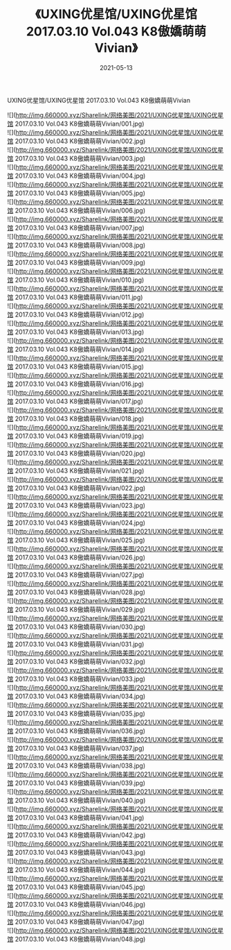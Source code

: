﻿---
layout: post
title:  《UXING优星馆/UXING优星馆 2017.03.10 Vol.043 K8傲嬌萌萌Vivian》
date:   2021-05-13
img: http://img.660000.xyz/Sharelink/网络美图/2021/UXING优星馆/UXING优星馆 2017.03.10 Vol.043 K8傲嬌萌萌Vivian/000.jpg
categories: [美女, 清纯, 唯美]
---

UXING优星馆/UXING优星馆 2017.03.10 Vol.043 K8傲嬌萌萌Vivian

 ![](http://img.660000.xyz/Sharelink/网络美图/2021/UXING优星馆/UXING优星馆 2017.03.10 Vol.043 K8傲嬌萌萌Vivian/001.jpg) <br>![](http://img.660000.xyz/Sharelink/网络美图/2021/UXING优星馆/UXING优星馆 2017.03.10 Vol.043 K8傲嬌萌萌Vivian/002.jpg) <br>![](http://img.660000.xyz/Sharelink/网络美图/2021/UXING优星馆/UXING优星馆 2017.03.10 Vol.043 K8傲嬌萌萌Vivian/003.jpg) <br>![](http://img.660000.xyz/Sharelink/网络美图/2021/UXING优星馆/UXING优星馆 2017.03.10 Vol.043 K8傲嬌萌萌Vivian/004.jpg) <br>![](http://img.660000.xyz/Sharelink/网络美图/2021/UXING优星馆/UXING优星馆 2017.03.10 Vol.043 K8傲嬌萌萌Vivian/005.jpg) <br>![](http://img.660000.xyz/Sharelink/网络美图/2021/UXING优星馆/UXING优星馆 2017.03.10 Vol.043 K8傲嬌萌萌Vivian/006.jpg) <br>![](http://img.660000.xyz/Sharelink/网络美图/2021/UXING优星馆/UXING优星馆 2017.03.10 Vol.043 K8傲嬌萌萌Vivian/007.jpg) <br>![](http://img.660000.xyz/Sharelink/网络美图/2021/UXING优星馆/UXING优星馆 2017.03.10 Vol.043 K8傲嬌萌萌Vivian/008.jpg) <br>![](http://img.660000.xyz/Sharelink/网络美图/2021/UXING优星馆/UXING优星馆 2017.03.10 Vol.043 K8傲嬌萌萌Vivian/009.jpg) <br>![](http://img.660000.xyz/Sharelink/网络美图/2021/UXING优星馆/UXING优星馆 2017.03.10 Vol.043 K8傲嬌萌萌Vivian/010.jpg) <br>![](http://img.660000.xyz/Sharelink/网络美图/2021/UXING优星馆/UXING优星馆 2017.03.10 Vol.043 K8傲嬌萌萌Vivian/011.jpg) <br>![](http://img.660000.xyz/Sharelink/网络美图/2021/UXING优星馆/UXING优星馆 2017.03.10 Vol.043 K8傲嬌萌萌Vivian/012.jpg) <br>![](http://img.660000.xyz/Sharelink/网络美图/2021/UXING优星馆/UXING优星馆 2017.03.10 Vol.043 K8傲嬌萌萌Vivian/013.jpg) <br>![](http://img.660000.xyz/Sharelink/网络美图/2021/UXING优星馆/UXING优星馆 2017.03.10 Vol.043 K8傲嬌萌萌Vivian/014.jpg) <br>![](http://img.660000.xyz/Sharelink/网络美图/2021/UXING优星馆/UXING优星馆 2017.03.10 Vol.043 K8傲嬌萌萌Vivian/015.jpg) <br>![](http://img.660000.xyz/Sharelink/网络美图/2021/UXING优星馆/UXING优星馆 2017.03.10 Vol.043 K8傲嬌萌萌Vivian/016.jpg) <br>![](http://img.660000.xyz/Sharelink/网络美图/2021/UXING优星馆/UXING优星馆 2017.03.10 Vol.043 K8傲嬌萌萌Vivian/017.jpg) <br>![](http://img.660000.xyz/Sharelink/网络美图/2021/UXING优星馆/UXING优星馆 2017.03.10 Vol.043 K8傲嬌萌萌Vivian/018.jpg) <br>![](http://img.660000.xyz/Sharelink/网络美图/2021/UXING优星馆/UXING优星馆 2017.03.10 Vol.043 K8傲嬌萌萌Vivian/019.jpg) <br>![](http://img.660000.xyz/Sharelink/网络美图/2021/UXING优星馆/UXING优星馆 2017.03.10 Vol.043 K8傲嬌萌萌Vivian/020.jpg) <br>![](http://img.660000.xyz/Sharelink/网络美图/2021/UXING优星馆/UXING优星馆 2017.03.10 Vol.043 K8傲嬌萌萌Vivian/021.jpg) <br>![](http://img.660000.xyz/Sharelink/网络美图/2021/UXING优星馆/UXING优星馆 2017.03.10 Vol.043 K8傲嬌萌萌Vivian/022.jpg) <br>![](http://img.660000.xyz/Sharelink/网络美图/2021/UXING优星馆/UXING优星馆 2017.03.10 Vol.043 K8傲嬌萌萌Vivian/023.jpg) <br>![](http://img.660000.xyz/Sharelink/网络美图/2021/UXING优星馆/UXING优星馆 2017.03.10 Vol.043 K8傲嬌萌萌Vivian/024.jpg) <br>![](http://img.660000.xyz/Sharelink/网络美图/2021/UXING优星馆/UXING优星馆 2017.03.10 Vol.043 K8傲嬌萌萌Vivian/025.jpg) <br>![](http://img.660000.xyz/Sharelink/网络美图/2021/UXING优星馆/UXING优星馆 2017.03.10 Vol.043 K8傲嬌萌萌Vivian/026.jpg) <br>![](http://img.660000.xyz/Sharelink/网络美图/2021/UXING优星馆/UXING优星馆 2017.03.10 Vol.043 K8傲嬌萌萌Vivian/027.jpg) <br>![](http://img.660000.xyz/Sharelink/网络美图/2021/UXING优星馆/UXING优星馆 2017.03.10 Vol.043 K8傲嬌萌萌Vivian/028.jpg) <br>![](http://img.660000.xyz/Sharelink/网络美图/2021/UXING优星馆/UXING优星馆 2017.03.10 Vol.043 K8傲嬌萌萌Vivian/029.jpg) <br>![](http://img.660000.xyz/Sharelink/网络美图/2021/UXING优星馆/UXING优星馆 2017.03.10 Vol.043 K8傲嬌萌萌Vivian/030.jpg) <br>![](http://img.660000.xyz/Sharelink/网络美图/2021/UXING优星馆/UXING优星馆 2017.03.10 Vol.043 K8傲嬌萌萌Vivian/031.jpg) <br>![](http://img.660000.xyz/Sharelink/网络美图/2021/UXING优星馆/UXING优星馆 2017.03.10 Vol.043 K8傲嬌萌萌Vivian/032.jpg) <br>![](http://img.660000.xyz/Sharelink/网络美图/2021/UXING优星馆/UXING优星馆 2017.03.10 Vol.043 K8傲嬌萌萌Vivian/033.jpg) <br>![](http://img.660000.xyz/Sharelink/网络美图/2021/UXING优星馆/UXING优星馆 2017.03.10 Vol.043 K8傲嬌萌萌Vivian/034.jpg) <br>![](http://img.660000.xyz/Sharelink/网络美图/2021/UXING优星馆/UXING优星馆 2017.03.10 Vol.043 K8傲嬌萌萌Vivian/035.jpg) <br>![](http://img.660000.xyz/Sharelink/网络美图/2021/UXING优星馆/UXING优星馆 2017.03.10 Vol.043 K8傲嬌萌萌Vivian/036.jpg) <br>![](http://img.660000.xyz/Sharelink/网络美图/2021/UXING优星馆/UXING优星馆 2017.03.10 Vol.043 K8傲嬌萌萌Vivian/037.jpg) <br>![](http://img.660000.xyz/Sharelink/网络美图/2021/UXING优星馆/UXING优星馆 2017.03.10 Vol.043 K8傲嬌萌萌Vivian/038.jpg) <br>![](http://img.660000.xyz/Sharelink/网络美图/2021/UXING优星馆/UXING优星馆 2017.03.10 Vol.043 K8傲嬌萌萌Vivian/039.jpg) <br>![](http://img.660000.xyz/Sharelink/网络美图/2021/UXING优星馆/UXING优星馆 2017.03.10 Vol.043 K8傲嬌萌萌Vivian/040.jpg) <br>![](http://img.660000.xyz/Sharelink/网络美图/2021/UXING优星馆/UXING优星馆 2017.03.10 Vol.043 K8傲嬌萌萌Vivian/041.jpg) <br>![](http://img.660000.xyz/Sharelink/网络美图/2021/UXING优星馆/UXING优星馆 2017.03.10 Vol.043 K8傲嬌萌萌Vivian/042.jpg) <br>![](http://img.660000.xyz/Sharelink/网络美图/2021/UXING优星馆/UXING优星馆 2017.03.10 Vol.043 K8傲嬌萌萌Vivian/043.jpg) <br>![](http://img.660000.xyz/Sharelink/网络美图/2021/UXING优星馆/UXING优星馆 2017.03.10 Vol.043 K8傲嬌萌萌Vivian/044.jpg) <br>![](http://img.660000.xyz/Sharelink/网络美图/2021/UXING优星馆/UXING优星馆 2017.03.10 Vol.043 K8傲嬌萌萌Vivian/045.jpg) <br>![](http://img.660000.xyz/Sharelink/网络美图/2021/UXING优星馆/UXING优星馆 2017.03.10 Vol.043 K8傲嬌萌萌Vivian/046.jpg) <br>![](http://img.660000.xyz/Sharelink/网络美图/2021/UXING优星馆/UXING优星馆 2017.03.10 Vol.043 K8傲嬌萌萌Vivian/047.jpg) <br>![](http://img.660000.xyz/Sharelink/网络美图/2021/UXING优星馆/UXING优星馆 2017.03.10 Vol.043 K8傲嬌萌萌Vivian/048.jpg) <br>